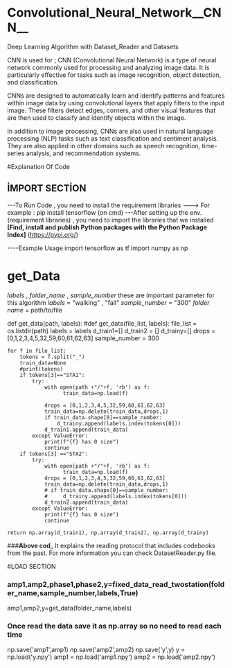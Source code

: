 # Convolutional_Neural_Network__CNN__
 Deep Learning Algorithm with Dataset_Reader and Datasets 

 CNN is used for  ; CNN (Convolutional Neural Network) is a type of neural network commonly used for processing and analyzing image data. It is particularly effective for tasks such as image recognition, object detection, and classification.

CNNs are designed to automatically learn and identify patterns and features within image data by using convolutional layers that apply filters to the input image. These filters detect edges, corners, and other visual features that are then used to classify and identify objects within the image.

In addition to image processing, CNNs are also used in natural language processing (NLP) tasks such as text classification and sentiment analysis. They are also applied in other domains such as speech recognition, time-series analysis, and recommendation systems.


#Explanation Of Code
## İMPORT SECTİON 
---To Run Code , you need to install the requirement libraries ---> For example : pip install tensorflow (on cmd)
---After setting up the env. (requirement libraries) , you need to import the libraries that we installed 
__[Find, install and publish Python packages with the Python Package Index]__ (https://pypi.org/)


----Example Usage 
import tensorflow as tf 
import numpy as np

# get_Data
*labels* , *folder_name* , *sample_number* these are important parameter for this algorithm 
*labels* = "walking" , "fall"
*sample_number* = "300"
*folder name* = path/to/file

def get_data(path, labels):
#def get_data(file_list, labels):
    file_list = os.listdir(path)
    labels = labels
    d_train1=[]
    d_train2 = []
    d_trainy=[]
    drops = [0,1,2,3,4,5,32,59,60,61,62,63]
    sample_number = 300
    
    for f in file_list:
        tokens = f.split("_")
        train_data=None
        #print(tokens)
        if tokens[3]=="STA1":
            try:
                with open(path +"/"+f, 'rb') as f:
                      train_data=np.load(f)
                      
                drops = [0,1,2,3,4,5,32,59,60,61,62,63]
                train_data=np.delete(train_data,drops,1)
                if train_data.shape[0]==sample_number:
                    d_trainy.append(labels.index(tokens[0]))
                d_train1.append(train_data)
            except ValueError:
                print(f"{f} has 0 size")
                continue
        if tokens[3] =="STA2":
            try:
                with open(path +"/"+f, 'rb') as f:
                      train_data=np.load(f)  
                drops = [0,1,2,3,4,5,32,59,60,61,62,63]
                train_data=np.delete(train_data,drops,1)
                # if train_data.shape[0]==sample_number:
                #     d_trainy.append(labels.index(tokens[0]))
                d_train2.append(train_data)
            except ValueError:
                print(f"{f} has 0 size")
                continue
            
    return np.array(d_train1), np.array(d_train2), np.array(d_trainy)
###__Above cod___ It explains the reading protocol that includes codebooks from the past. For more information you can check DatasetReader.py file.

#LOAD SECTİON
### amp1,amp2,phase1,phase2,y=fixed_data_read_twostation(folder_name,sample_number,labels,True)

amp1,amp2,y=get_data(folder_name,labels)


### Once read the data save it as np.array so no need to read each time 
np.save('amp1',amp1)
np.save('amp2',amp2)
np.save('y',y)
y = np.load('y.npy')
amp1 = np.load('amp1.npy')
amp2 = np.load('amp2.npy')


